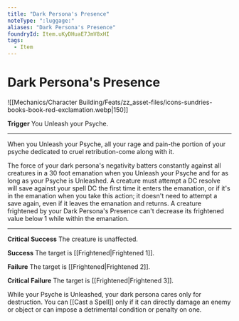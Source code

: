 ```yaml
---
title: "Dark Persona's Presence"
noteType: ":luggage:"
aliases: "Dark Persona's Presence"
foundryId: Item.uKyDHuaE7JmV8xHI
tags:
  - Item
---
```


# Dark Persona's Presence
![[Mechanics/Character Building/Feats/zz_asset-files/icons-sundries-books-book-red-exclamation.webp|150]]

**Trigger** You Unleash your Psyche.

* * *

When you Unleash your Psyche, all your rage and pain-the portion of your psyche dedicated to cruel retribution-come along with it.

The force of your dark persona's negativity batters constantly against all creatures in a 30 foot emanation when you Unleash your Psyche and for as long as your Psyche is Unleashed. A creature must attempt a DC resolve will save against your spell DC the first time it enters the emanation, or if it's in the emanation when you take this action; it doesn't need to attempt a save again, even if it leaves the emanation and returns. A creature frightened by your Dark Persona's Presence can't decrease its frightened value below 1 while within the emanation.

* * *

**Critical Success** The creature is unaffected.

**Success** The target is [[Frightened|Frightened 1]].

**Failure** The target is [[Frightened|Frightened 2]].

**Critical Failure** The target is [[Frightened|Frightened 3]].

While your Psyche is Unleashed, your dark persona cares only for destruction. You can [[Cast a Spell]] only if it can directly damage an enemy or object or can impose a detrimental condition or penalty on one.
